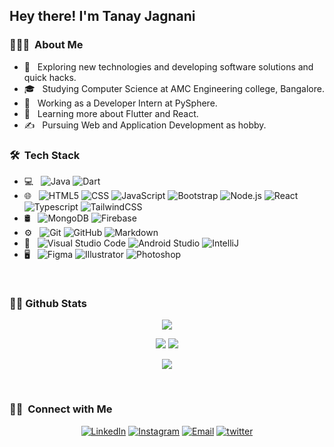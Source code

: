 <h2> Hey there! I'm Tanay Jagnani</h2>

<h3> 👨🏻‍💻 &nbsp;About Me </h3>

- 🤔 &nbsp; Exploring new technologies and developing software solutions and quick hacks.
- 🎓 &nbsp; Studying Computer Science at AMC Engineering college, Bangalore.
- 💼 &nbsp; Working as a Developer Intern at PySphere.
- 🌱 &nbsp; Learning more about Flutter and React.
- ✍️ &nbsp; Pursuing Web and Application Development as hobby.

<h3> 🛠 &nbsp;Tech Stack</h3>

- 💻 &nbsp;
  ![Java](https://img.shields.io/badge/-Java-333333?style=flat&logo=Java&logoColor=007396)
  ![Dart](https://img.shields.io/badge/-Dart-333333?style=flat&logo=Dart&logoColor=00599C)
- 🌐 &nbsp;
  ![HTML5](https://img.shields.io/badge/-HTML5-333333?style=flat&logo=HTML5)
  ![CSS](https://img.shields.io/badge/-CSS-333333?style=flat&logo=CSS3&logoColor=1572B6)
  ![JavaScript](https://img.shields.io/badge/-JavaScript-333333?style=flat&logo=javascript)
  ![Bootstrap](https://img.shields.io/badge/-Bootstrap-333333?style=flat&logo=bootstrap&logoColor=563D7C)
  ![Node.js](https://img.shields.io/badge/-Node.js-333333?style=flat&logo=node.js)
  ![React](https://img.shields.io/badge/-ReactJS-333333?style=flat&logo=react)
  ![Typescript](https://img.shields.io/badge/Typescript-333333?style=flat&logo=typescript&logoColor=%2306B6D4)
  ![TailwindCSS](https://img.shields.io/badge/TailwindCSS-333333?style=flat&logo=tailwindcss&logoColor=%2306B6D4)
- 🛢 &nbsp;
  ![MongoDB](https://img.shields.io/badge/-MongoDB-333333?style=flat&logo=mongodb)
  ![Firebase](https://img.shields.io/badge/Firebase-333333?style=flat&logo=firebase&logoColor=%2306B6D4)
- ⚙️ &nbsp;
  ![Git](https://img.shields.io/badge/-Git-333333?style=flat&logo=git)
  ![GitHub](https://img.shields.io/badge/-GitHub-333333?style=flat&logo=github)
  ![Markdown](https://img.shields.io/badge/-Markdown-333333?style=flat&logo=markdown)
- 🔧 &nbsp;
  ![Visual Studio Code](https://img.shields.io/badge/-Visual%20Studio%20Code-333333?style=flat&logo=visual-studio-code&logoColor=007ACC)
  ![Android Studio](https://img.shields.io/badge/Android_Studio-333333?style=flat&logo=androidstudio&logoColor=%2306B6D4)
  ![IntelliJ](https://img.shields.io/badge/IntelliJ-333333?style=flat&logo=intellijidea&logoColor=%2306B6D4)
- 🖥 &nbsp;
  ![Figma](https://img.shields.io/badge/Figma-333333?style=flat&logo=figma&logoColor=%2306B6D4)
  ![Illustrator](https://img.shields.io/badge/-Illustrator-333333?style=flat&logo=adobe-illustrator)
  ![Photoshop](https://img.shields.io/badge/Photoshop-333333?style=flat&logo=adobephotoshop&logoColor=%2306B6D4)

<br/>
<h3>👨‍💻 Github Stats</h3>

<center>

![](https://github-profile-summary-cards.vercel.app/api/cards/profile-details?username=tanay0209&theme=github_dark)

![](https://github-profile-summary-cards.vercel.app/api/cards/stats?username=tanay0209&theme=github_dark)
![](https://github-profile-summary-cards.vercel.app/api/cards/repos-per-language?username=tanay0209&theme=github_dark)


![](https://github-profile-summary-cards.vercel.app/api/cards/most-commit-language?username=tanay0209&theme=github_dark)



</center>
<br/>

<h3> 🤝🏻 &nbsp;Connect with Me </h3>

<p align="center">
<a href="https://www.linkedin.com/in/tanay-jagnani-b90322241/"><img alt="LinkedIn" src="https://img.shields.io/badge/LinkedIn-Tanay%20Jagnani-blue?style=flat-square&logo=linkedin"></a>
<a href="https://www.instagram.com/__k.a.k.a.r.o.t.__/"><img alt="Instagram" src="https://img.shields.io/badge/Instagram-Tanay Jagnani-blue?style=flat-square&logo=instagram"></a>
<a href="mailto:tanayjagnani@gmail.com"><img alt="Email" src="https://img.shields.io/badge/Email-tanayjagnani@gmail.com-blue?style=flat-square&logo=gmail"></a>
<a href="https://twitter.com/_tanay01_"><img alt="twitter" src="https://img.shields.io/badge/Tanay_Jagnani-blue?style=flat-square&logo=x&label=Twitter"></a>


</p>
